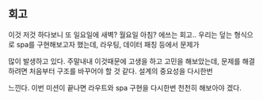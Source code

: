 ## 회고

이것 저것 하다보니 또 일요일에 새벽? 월요일 아침? 에쓰는 회고.. 우리는 덮는 형식으로 spa를 구현해보고자 했는데, 라우팅, 데이터 패칭 등에서 문제가

많이 발생하고 있다. 주말내내 이것때문에 고생을 하고 고민을 해보았는데, 문제를 해결하려면 처음부터 구조를 바꾸어야 할 것 같다. 설계의 중요성을 다시한번

느낀다. 이번 미션이 끝나면 라우트와 spa 구현을 다시한번 천천히 해보아야 겠다.
